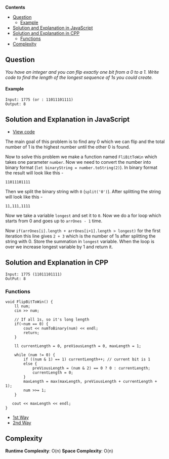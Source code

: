 **Contents**

- [Question](#question)
    - [Example](#example)
- [Solution and Explanation in JavaScript](#solution-and-explanation-in-javascript)
- [Solution and Explanation in CPP](#solution-and-explanation-in-cpp)
  - [Functions](#functions)
- [Complexity](#complexity)

## Question
*You have an integer and you can flip exactly one bit from a 0 to a 1. Write code to find the length of the longest sequence of 1s you could create.*
#### Example
```
Input: 1775 (or : 11011101111)
Output: 8 
```
## Solution and Explanation in JavaScript

- [View code](/Bit%20Manipulations/Flip%20Bit%20to%20Win/FlipBitToWin.js)

The main goal of this problem is to find any 0 which we can flip and the total number of 1 is the highest number until the other 0 is found. <br>

Now to solve this problem we make a function named `FliBitToWin` which takes one parameter `number`. Now we need to convert the number into binary format (`let binaryString = number.toString(2)`). In binary format the result will look like this -
```
11011101111
```
Then we split the binary string with `0` (`split('0')`). After splitting the string will look like this - 
```
11,111,1111
```
Now we take a variable `longest` and set it to `0`. Now we do a for loop which starts from 0 and goes up to `arrOnes - 1` time. <br>

Now `if(arrOnes[i].length + arrOnes[i+1].length > longest)` for the first iteration this line gives `2 + 3` which is the number of 1s after splitting the string with 0. Store the summation in `longest` variable. When the loop is over we increase longest variable by 1 and return it. <br>

## Solution and Explanation in CPP

```
Input: 1775 (11011101111)
OutPut: 8
```
### Functions
```
void FlipBitToWin() {
    ll num;
    cin >> num;

    // If all 1s, so it's long length
    if(~num == 0) {
        cout << numToBinary(num) << endl;
        return;
    }

    ll currentLength = 0, preViousLength = 0, maxLength = 1;

    while (num != 0) {
        if ((num & 1) == 1) currentLength++; // current bit is 1
        else {
            preViousLength = (num & 2) == 0 ? 0 : currentLength;
            currentLength = 0;
        }
        maxLength = max(maxLength, preViousLength + currentLength + 1);
        num >>= 1;
    }
    
   cout << maxLength << endl;
}

```

- [1st Way](/Bit%20Manipulations/Flip%20Bit%20to%20Win/FlipBitToWin01.cpp)
- [2nd Way](/Bit%20Manipulations/Flip%20Bit%20to%20Win/FlipBitToWin02.cpp)


## Complexity

**Runtime Complexity**: O(n)
**Space Complexity**: O(n)
